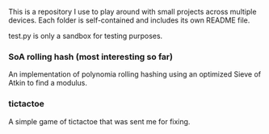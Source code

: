 This is a repository I use to play around with small projects across multiple devices. Each folder is self-contained and includes its own README file.

test.py is only a sandbox for testing purposes.

### SoA rolling hash (most interesting so far)
An implementation of polynomia rolling hashing using an optimized Sieve of Atkin to find a modulus.

### tictactoe
A simple game of tictactoe that was sent me for fixing.

